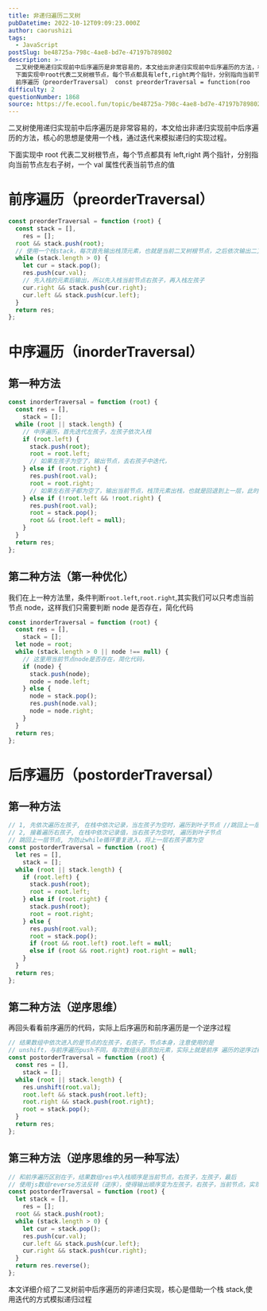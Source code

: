 ```yaml
---
title: 非递归遍历二叉树
pubDatetime: 2022-10-12T09:09:23.000Z
author: caorushizi
tags:
  - JavaScript
postSlug: be48725a-798c-4ae8-bd7e-47197b789802
description: >-
  二叉树使用递归实现前中后序遍历是非常容易的，本文给出非递归实现前中后序遍历的方法，核心的思想是使用一个栈，通过迭代来模拟递归的实现过程。
  下面实现中root代表二叉树根节点，每个节点都具有left,right两个指针，分别指向当前节点左右子树，一个val属性代表当前节点的值
  前序遍历（preorderTraversal） const preorderTraversal = function(roo
difficulty: 2
questionNumber: 1868
source: https://fe.ecool.fun/topic/be48725a-798c-4ae8-bd7e-47197b789802
---
```


二叉树使用递归实现前中后序遍历是非常容易的，本文给出非递归实现前中后序遍历的方法，核心的思想是使用一个栈，通过迭代来模拟递归的实现过程。

下面实现中 root 代表二叉树根节点，每个节点都具有 left,right 两个指针，分别指向当前节点左右子树，一个 val 属性代表当前节点的值

# 前序遍历（preorderTraversal）

```javascript
const preorderTraversal = function (root) {
  const stack = [],
    res = [];
  root && stack.push(root);
  // 使用一个栈stack，每次首先输出栈顶元素，也就是当前二叉树根节点，之后依次输出二叉树的左孩子和右孩子
  while (stack.length > 0) {
    let cur = stack.pop();
    res.push(cur.val);
    // 先入栈的元素后输出，所以先入栈当前节点右孩子，再入栈左孩子
    cur.right && stack.push(cur.right);
    cur.left && stack.push(cur.left);
  }
  return res;
};
```

# 中序遍历（inorderTraversal）

## 第一种方法

```javascript
const inorderTraversal = function (root) {
  const res = [],
    stack = [];
  while (root || stack.length) {
    // 中序遍历，首先迭代左孩子，左孩子依次入栈
    if (root.left) {
      stack.push(root);
      root = root.left;
      // 如果左孩子为空了，输出节点，去右孩子中迭代，
    } else if (root.right) {
      res.push(root.val);
      root = root.right;
      // 如果左右孩子都为空了，输出当前节点，栈顶元素出栈，也就是回退到上一层，此时置空节点左孩子，防止while循环重复进入
    } else if (!root.left && !root.right) {
      res.push(root.val);
      root = stack.pop();
      root && (root.left = null);
    }
  }
  return res;
};
```

## 第二种方法（第一种优化）

我们在上一种方法里，条件判断`root.left`,`root.right`,其实我们可以只考虑当前节点 node，这样我们只需要判断 node 是否存在，简化代码

```javascript
const inorderTraversal = function (root) {
  const res = [],
    stack = [];
  let node = root;
  while (stack.length > 0 || node !== null) {
    // 这里用当前节点node是否存在，简化代码，
    if (node) {
      stack.push(node);
      node = node.left;
    } else {
      node = stack.pop();
      res.push(node.val);
      node = node.right;
    }
  }
  return res;
};
```

# 后序遍历（postorderTraversal）

## 第一种方法

```javascript
// 1, 先依次遍历左孩子, 在栈中依次记录，当左孩子为空时，遍历到叶子节点 //跳回上一层节点, 为防止while循环重复进入，将上一层左孩子置为空
// 2, 接着遍历右孩子, 在栈中依次记录值，当右孩子为空时, 遍历到叶子节点
// 跳回上一层节点, 为防止while循环重复进入，将上一层右孩子置为空
const postorderTraversal = function (root) {
  let res = [],
    stack = [];
  while (root || stack.length) {
    if (root.left) {
      stack.push(root);
      root = root.left;
    } else if (root.right) {
      stack.push(root);
      root = root.right;
    } else {
      res.push(root.val);
      root = stack.pop();
      if (root && root.left) root.left = null;
      else if (root && root.right) root.right = null;
    }
  }
  return res;
};
```

## 第二种方法（逆序思维）

再回头看看前序遍历的代码，实际上后序遍历和前序遍历是一个逆序过程

```javascript
// 结果数组中依次进入的是节点的左孩子，右孩子，节点本身，注意使用的是
// unshift，与前序遍历push不同，每次数组头部添加元素，实际上就是前序 遍历的逆序过程
const postorderTraversal = function (root) {
  const res = [],
    stack = [];
  while (root || stack.length) {
    res.unshift(root.val);
    root.left && stack.push(root.left);
    root.right && stack.push(root.right);
    root = stack.pop();
  }
  return res;
};
```

## 第三种方法（逆序思维的另一种写法）

```javascript
// 和前序遍历区别在于，结果数组res中入栈顺序是当前节点，右孩子，左孩子，最后
// 使用js数组reverse方法反转（逆序），使得输出顺序变为左孩子，右孩子，当前节点，实现后序遍历
const postorderTraversal = function (root) {
  let stack = [],
    res = [];
  root && stack.push(root);
  while (stack.length > 0) {
    let cur = stack.pop();
    res.push(cur.val);
    cur.left && stack.push(cur.left);
    cur.right && stack.push(cur.right);
  }
  return res.reverse();
};
```

本文详细介绍了二叉树前中后序遍历的非递归实现，核心是借助一个栈 stack,使用迭代的方式模拟递归过程
